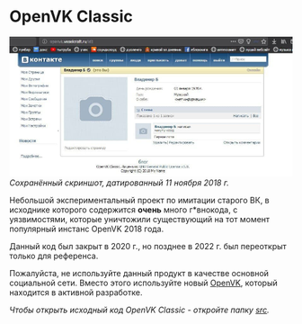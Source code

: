 # OpenVK Classic

![Screenshot](screenshot.jpg)
*Сохранённый скриншот, датированный 11 ноября 2018 г.*

Небольшой экспериментальный проект по имитации старого ВК, в исходнике которого содержится **очень** много г\*внокода, с уязвимостями, которые уничтожили существующий на тот момент популярный инстанс OpenVK 2018 года.

Данный код был закрыт в 2020 г., но позднее в 2022 г. был переоткрыт только для референса.

Пожалуйста, не используйте данный продукт в качестве основной социальной сети. Вместо этого используйте новый [OpenVK](https://github.com/openvk/openvk), который находится в активной разработке.

*Чтобы открыть исходный код OpenVK Classic - откройте папку [src](src).*
